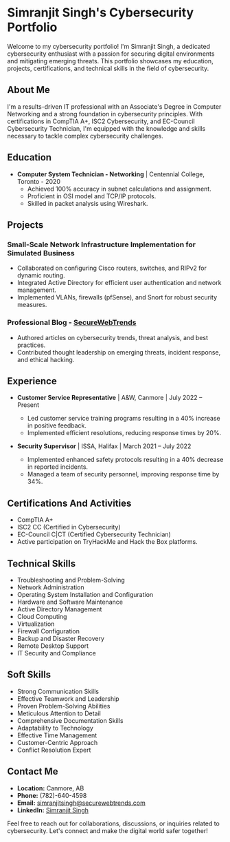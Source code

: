 # Simranjit Singh's Cybersecurity Portfolio

Welcome to my cybersecurity portfolio! I'm Simranjit Singh, a dedicated cybersecurity enthusiast with a passion for securing digital environments and mitigating emerging threats. This portfolio showcases my education, projects, certifications, and technical skills in the field of cybersecurity.

## About Me

I'm a results-driven IT professional with an Associate's Degree in Computer Networking and a strong foundation in cybersecurity principles. With certifications in CompTIA A+, ISC2 Cybersecurity, and EC-Council Cybersecurity Technician, I'm equipped with the knowledge and skills necessary to tackle complex cybersecurity challenges.

## Education

- **Computer System Technician - Networking** | Centennial College, Toronto - 2020
  - Achieved 100% accuracy in subnet calculations and assignment.
  - Proficient in OSI model and TCP/IP protocols.
  - Skilled in packet analysis using Wireshark.

## Projects

### Small-Scale Network Infrastructure Implementation for Simulated Business

- Collaborated on configuring Cisco routers, switches, and RIPv2 for dynamic routing.
- Integrated Active Directory for efficient user authentication and network management.
- Implemented VLANs, firewalls (pfSense), and Snort for robust security measures.

### Professional Blog - [SecureWebTrends](https://www.securewebtrends.com)

- Authored articles on cybersecurity trends, threat analysis, and best practices.
- Contributed thought leadership on emerging threats, incident response, and ethical hacking.

## Experience

- **Customer Service Representative** | A&W, Canmore | July 2022 – Present
  - Led customer service training programs resulting in a 40% increase in positive feedback.
  - Implemented efficient resolutions, reducing response times by 20%.

- **Security Supervisor** | ISSA, Halifax | March 2021 – July 2022
  - Implemented enhanced safety protocols resulting in a 40% decrease in reported incidents.
  - Managed a team of security personnel, improving response time by 34%.

## Certifications And Activities

- CompTIA A+
- ISC2 CC (Certified in Cybersecurity)
- EC-Council C|CT (Certified Cybersecurity Technician)
- Active participation on TryHackMe and Hack the Box platforms.

## Technical Skills

- Troubleshooting and Problem-Solving
- Network Administration
- Operating System Installation and Configuration
- Hardware and Software Maintenance
- Active Directory Management
- Cloud Computing
- Virtualization
- Firewall Configuration
- Backup and Disaster Recovery
- Remote Desktop Support
- IT Security and Compliance

## Soft Skills

- Strong Communication Skills
- Effective Teamwork and Leadership
- Proven Problem-Solving Abilities
- Meticulous Attention to Detail
- Comprehensive Documentation Skills
- Adaptability to Technology
- Effective Time Management
- Customer-Centric Approach
- Conflict Resolution Expert

## Contact Me

- **Location:** Canmore, AB
- **Phone:** (782)-640-4598
- **Email:** simranjitsingh@securewebtrends.com
- **LinkedIn:** [Simranjit Singh](https://linkedin.com/in/simranjit-singh-pabla)

Feel free to reach out for collaborations, discussions, or inquiries related to cybersecurity. Let's connect and make the digital world safer together!
